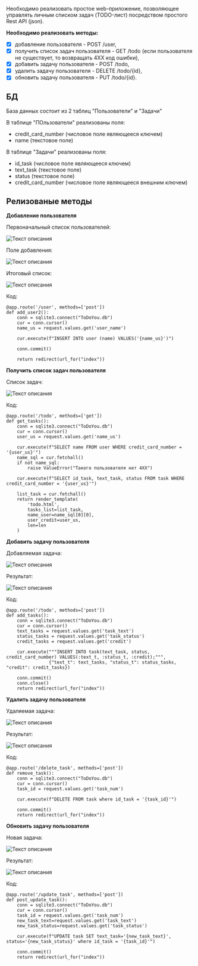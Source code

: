 Необходимо реализовать простое web-приложение, позволяющее управлять личным списком задач (TODO-лист) посредством простого Rest API (json). 

**Необходимо реализовать методы:**
- [x]  добавление пользователя - POST /user,
- [x]  получить список задач пользователя - GET /todo (если пользователя не существует, то возвращать 4XX код ошибки),
- [x]  добавить задачу пользователя - POST /todo,
- [x]  удалить задачу пользователя - DELETE /todo/{id},
- [x]  обновить задачу пользователя - PUT /todo/{id}.

## БД

База данных состоит из 2 таблиц "Пользователи" и "Задачи"

В таблице "ПОльзователи" реализованы поля:
- credit_card_number (числовое поле являющееся ключем)
- name (текстовое поле)

В таблице "Задачи" реализованы поля:
- id_task (числовое поле являющееся ключем)
- text_task (текстовое поле)
- status (текстовое поле)
- credit_card_number (числовое поле являющееся внешним ключем)

## Релизованые методы

**Добавление пользователя**

Первоначальный список пользователей:

![Текст описания](images/User_List_First.png)

Поле добавления:

![Текст описания](images/User_add.png)

Итоговый список:

![Текст описания](images/User_List_Last.png)

Код:

    @app.route('/user', methods=['post'])    
    def add_user2():    
        conn = sqlite3.connect("ToDoYou.db")
        cur = conn.cursor()
        name_us = request.values.get('user_name')
    
        cur.execute(f"INSERT INTO user (name) VALUES('{name_us}')")
    
        conn.commit()
    
        return redirect(url_for("index"))

**Получить список задач пользователя**

Список задач:

![Текст описания](images/Task_list.png)

Код:

    @app.route('/todo', methods=['get'])
    def get_tasks():
        conn = sqlite3.connect("ToDoYou.db")
        cur = conn.cursor()
        user_us = request.values.get('name_us')
    
        cur.execute(f"SELECT name FROM user WHERE credit_card_number = '{user_us}'")
        name_sql = cur.fetchall()
        if not name_sql:
            raise ValueError("Такого пользователя нет 4XX")
    
        cur.execute(f"SELECT id_task, text_task, status FROM task WHERE credit_card_number = '{user_us}'")
    
        list_task = cur.fetchall()
        return render_template(
            'todo.html',
            tasks_list=list_task,
            name_user=name_sql[0][0],
            user_credit=user_us,
            len=len
        )

**Добавить задачу пользователя**

Добавляемая задача:

![Текст описания](images/Add_Task.png)

Результат:

![Текст описания](images/Add_Task_Last.png)

Код:

    @app.route('/todo', methods=['post'])
    def add_tasks():
        conn = sqlite3.connect("ToDoYou.db")
        cur = conn.cursor()
        text_tasks = request.values.get('task_text')
        status_tasks = request.values.get('task_status')
        credit_tasks = request.values.get('credit')
    
        cur.execute("""INSERT INTO task(text_task, status, credit_card_number) VALUES(:text_t, :status_t, :credit);""",
                    {"text_t": text_tasks, "status_t": status_tasks, "credit": credit_tasks})
    
        conn.commit()
        conn.close()
        return redirect(url_for("index"))

**Удалить задачу пользователя**

Удаляемая задача:

![Текст описания](images/Del_Task.png)

Результат:

![Текст описания](images/Del_Task_Last.png)

Код:

    @app.route('/delete_task', methods=['post'])
    def remove_task():
        conn = sqlite3.connect("ToDoYou.db")
        cur = conn.cursor()
        task_id = request.values.get('task_num')
    
        cur.execute(f"DELETE FROM task where id_task = '{task_id}'")
    
        conn.commit()
        return redirect(url_for("index"))

**Обновить задачу пользователя**

Новая задача:

![Текст описания](images/Update_Task.png)

Результат:

![Текст описания](images/Update_Task_Last.png)

Код:

    @app.route('/update_task', methods=['post'])
    def post_update_task():
        conn = sqlite3.connect("ToDoYou.db")
        cur = conn.cursor()
        task_id = request.values.get('task_num')
        new_task_text=request.values.get('task_text')
        new_task_status=request.values.get('task_status')
    
        cur.execute(f"UPDATE task SET text_task='{new_task_text}', status='{new_task_status}' where id_task = '{task_id}'")
    
        conn.commit()
        return redirect(url_for("index"))
